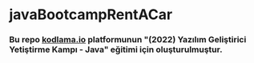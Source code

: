 # javaBootcampRentACar

### Bu repo [kodlama.io](https://www.kodlama.io) platformunun "(2022) Yazılım Geliştirici Yetiştirme Kampı - Java" eğitimi için oluşturulmuştur. 
